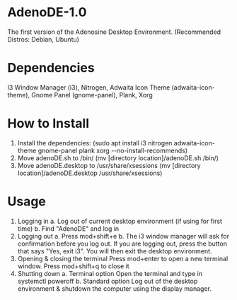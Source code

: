 # AdenoDE-1.0
The first version of the Adenosine Desktop Environment.
(Recommended Distros: Debian, Ubuntu)

# Dependencies
I3 Window Manager (i3),
Nitrogen,
Adwaita Icon Theme (adwaita-icon-theme),
Gnome Panel (gnome-panel),
Plank,
Xorg

# How to Install
1. Install the dependencies:
   (sudo apt install i3 nitrogen adwaita-icon-theme gnome-panel plank xorg --no-install-recommends)
3. Move adenoDE.sh to /bin/
  (mv [directory location]/adenoDE.sh /bin/)
5. Move adenoDE.desktop to /usr/share/xsessions
  (mv [directory location]/adenoDE.desktop /usr/share/xsessions)
# Usage
1. Logging in
  a. Log out of current desktop environment (if using for first time)
  b. Find "AdenoDE" and log in
2. Logging out
  a. Press mod+shift+e
  b. The i3 window manager will ask for confirmation before you log out. If you are logging out,    press the button that says "Yes, exit i3". You will then exit the desktop environment.
3. Opening & closing the terminal
   Press mod+enter to open a new terminal window. Press mod+shift+q to close it
4. Shutting down
   a. Terminal option
     Open the terminal and type in systemctl poweroff
   b. Standard option
     Log out of the desktop environment & shutdown the computer using the display manager.
